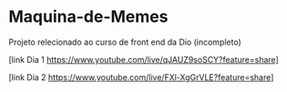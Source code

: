 # Maquina-de-Memes
Projeto relecionado ao curso de front end da Dio (incompleto)

[link Dia 1 https://www.youtube.com/live/qJAUZ9soSCY?feature=share] 

[link Dia 2 https://www.youtube.com/live/FXl-XgGrVLE?feature=share] 

